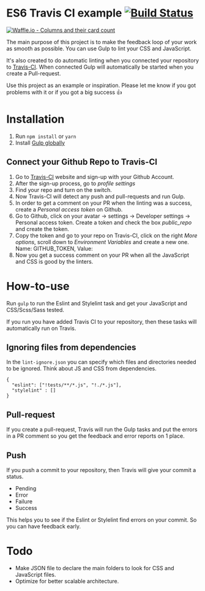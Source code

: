 # ES6 Travis CI example [![Build Status](https://travis-ci.org/raymonschouwenaar/ES6-travis-ci-example.svg?branch=master)](https://travis-ci.org/raymonschouwenaar/ES6-travis-ci-example)

[![Waffle.io - Columns and their card count](https://badge.waffle.io/raymonschouwenaar/ES6-travis-ci-example.svg?columns=all)](https://waffle.io/raymonschouwenaar/ES6-travis-ci-example)

The main purpose of this project is to make the feedback loop of your work as smooth as possible. You can use Gulp to lint your CSS and JavaScript.

It's also created to do automatic linting when you connected your repository to [Travis-CI](https://travis-ci.org). When connected Gulp will automatically be started when you create a Pull-request.

Use this project as an example or inspiration. Please let me know if you got problems with it or if you got a big success 👍

# Installation

1. Run `npm install` or `yarn`
2. Install [Gulp globally](https://gulpjs.com)

## Connect your Github Repo to Travis-CI

1. Go to [Travis-CI](https://travis-ci.org) website and sign-up with your Github Account.
2. After the sign-up process, go to *profile settings*
3. Find your repo and turn on the switch.
4. Now Travis-CI will detect any push and pull-requests and run Gulp.
5. In order to get a comment on your PR when the linting was a success, create a *Personal access token* on Github.
6. Go to Github, click on your avatar -> settings -> Developer settings -> Personal access token. Create a token and check the box *public_repo* and create the token.
7. Copy the token and go to your repo on Travis-CI, click on the right *More options*, scroll down to *Environment Variables* and create a new one. Name: GITHUB_TOKEN, Value: <your-token>
8. Now you get a success comment on your PR when all the JavaScript and CSS is good by the linters.

# How-to-use

Run `gulp` to run the Eslint and Stylelint task and get your JavaScript and CSS/Scss/Sass tested.

If you run you have added Travis CI to your repository, then these tasks will automatically run on Travis.

## Ignoring files from dependencies
In the `lint-ignore.json` you can specify which files and directories needed to be ignored. Think about JS and CSS from dependencies.

```
{
  "eslint": ["!tests/**/*.js", "!./*.js"],
  "stylelint" : []
}
```

## Pull-request

If you create a pull-request, Travis will run the Gulp tasks and put the errors in a PR comment so you get the feedback and error reports on 1 place.

## Push

If you push a commit to your repository, then Travis will give your commit a status. 

- Pending
- Error
- Failure
- Success

This helps you to see if the Eslint or Stylelint find errors on your commit. So you can have feedback early.


# Todo

- Make JSON file to declare the main folders to look for CSS and JavaScript files.
- Optimize for better scalable architecture.
